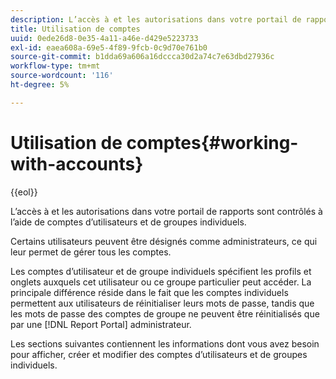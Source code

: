 ```yaml
---
description: L’accès à et les autorisations dans votre portail de rapports sont contrôlés à l’aide de comptes d’utilisateurs et de groupes individuels.
title: Utilisation de comptes
uuid: 0ede26d8-0e35-4a11-a46e-d429e5223733
exl-id: eaea608a-69e5-4f89-9fcb-0c9d70e761b0
source-git-commit: b1dda69a606a16dccca30d2a74c7e63dbd27936c
workflow-type: tm+mt
source-wordcount: '116'
ht-degree: 5%

---
```


# Utilisation de comptes{#working-with-accounts}

{{eol}}

L’accès à et les autorisations dans votre portail de rapports sont contrôlés à l’aide de comptes d’utilisateurs et de groupes individuels.

Certains utilisateurs peuvent être désignés comme administrateurs, ce qui leur permet de gérer tous les comptes.

Les comptes d’utilisateur et de groupe individuels spécifient les profils et onglets auxquels cet utilisateur ou ce groupe particulier peut accéder. La principale différence réside dans le fait que les comptes individuels permettent aux utilisateurs de réinitialiser leurs mots de passe, tandis que les mots de passe des comptes de groupe ne peuvent être réinitialisés que par une [!DNL Report Portal] administrateur.

Les sections suivantes contiennent les informations dont vous avez besoin pour afficher, créer et modifier des comptes d’utilisateurs et de groupes individuels.

